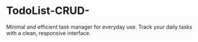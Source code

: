 # TodoList-CRUD-
Minimal and efficient task manager for everyday use.  Track your daily tasks with a clean, responsive interface.
